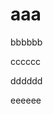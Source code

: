 <!DOCTYPE html>
<html lang="en">
<head>
    <meta charset="UTF-8">
    <title>诗一首</title>
</head>
<body>
<h1>aaa</h1>
<p>bbbbbb</p>
<p>cccccc</p>
<p>dddddd</p>
<p>eeeeee</p>

</body>
</html>
